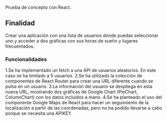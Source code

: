Prueba de concepto con React.

## Finalidad

Crear una aplicación con una lista de usuarios donde puedas seleccionar uno y acceder a dos gráficas con sus horas de sueño y lugares frecuentados.

### Funcionalidades
1.Se ha implementado un fetch a una API de usuarios aleatorios. En este caso se ha limitado a 5 usuarios.
2.Se ha utilizado la colección de componentes de React Router para crear una URL diferente cuando se pulsa en un usuario.
3.La información del usuario se despliega en esta nueva URL, mostrando dos gráficas de Google Chart (PieChart, ColumnChart) con los datos incluidos a mano.
4.Se ha planteado el uso del componente Google Maps de React para hacer un seguimiento de la localización a partir de las coordenadas, pero no ha podido llevarse a cabo porque se necesita una APIKEY.







